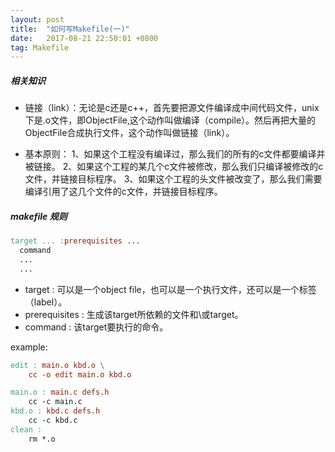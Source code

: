 ```yaml
---
layout: post
title:  "如何写Makefile(一)"
date:   2017-08-21 22:50:01 +0800
tag: Makefile
---
```



##### 相关知识

* 链接（link）：无论是c还是c++，首先要把源文件编译成中间代码文件，unix下是.o文件，即ObjectFile,这个动作叫做编译（compile）。然后再把大量的ObjectFile合成执行文件，这个动作叫做链接（link）。

* 基本原则：
1、如果这个工程没有编译过，那么我们的所有的c文件都要编译并被链接。
2、如果这个工程的某几个c文件被修改，那么我们只编译被修改的c文件，并链接目标程序。
3、如果这个工程的头文件被改变了，那么我们需要编译引用了这几个文件的c文件，并链接目标程序。

##### makefile 规则

```Makefile
target ... :prerequisites ...
  command
  ...
  ...
```
* target : 可以是一个object file，也可以是一个执行文件，还可以是一个标签（label）。
* prerequisites : 生成该target所依赖的文件和\\或target。
* command : 该target要执行的命令。

example:
```Makefile
edit : main.o kbd.o \
    cc -o edit main.o kbd.o

main.o : main.c defs.h
    cc -c main.c
kbd.o : kbd.c defs.h
    cc -c kbd.c
clean :
    rm *.o
```
